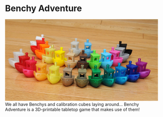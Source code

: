 # Benchy Adventure
![Benchy Fleet](/images/benchy-fleet.jpg)
We all have Benchys and calibration cubes laying around… Benchy Adventure is a 3D-printable tabletop game that makes use of them!
